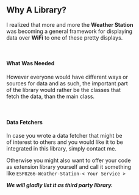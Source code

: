 
## Why A Library?

I realized that more and more the **Weather Station** <br>
was becoming a general framework for displaying <br>
data over **WiFi** to one of these pretty displays.

<br>

#### What Was Needed

However everyone would have different ways or <br>
sources for data and as such, the important part <br>
of the library would rather be the classes that <br>
fetch the data, than the main class.

<br>

#### Data Fetchers

In case you wrote a data fetcher that might be <br>
of interest to others and you would like it to be <br>
integrated in this library, simply contact me.

Otherwise you might also want to offer your code <br>
as extension library yourself and call it something <br>
like `ESP8266-Weather-Station-< Your Service >`

***We will gladly list it as third party library.***
